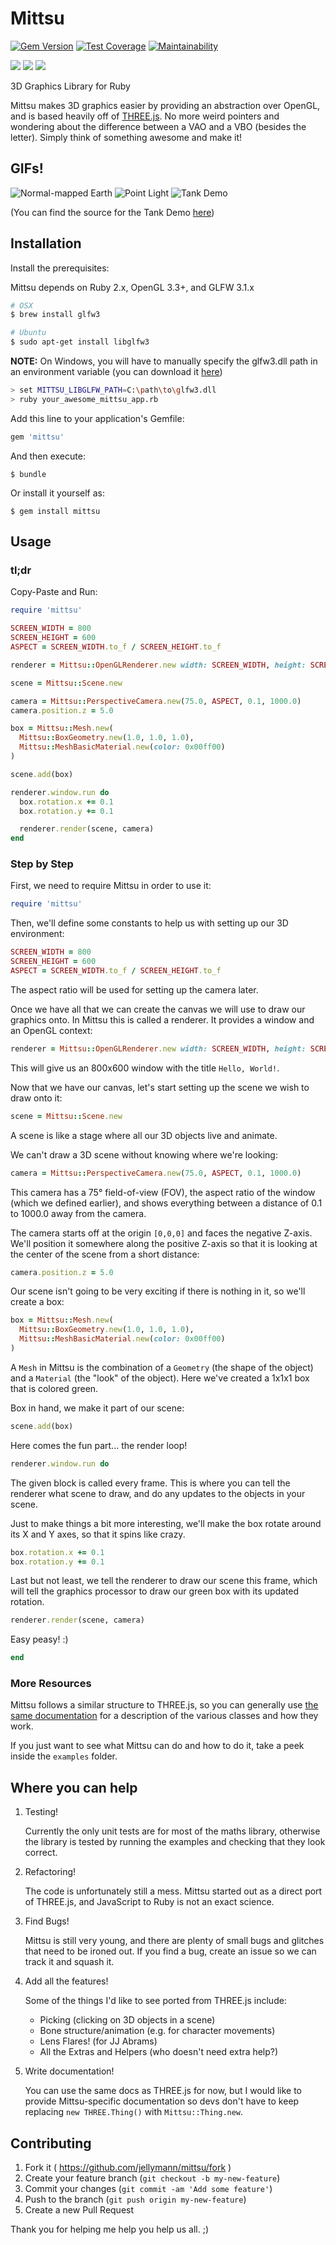 # Mittsu

[![Gem Version](https://badge.fury.io/rb/mittsu.svg)](https://badge.fury.io/rb/mittsu)
[![Test Coverage](https://api.codeclimate.com/v1/badges/22be300984d81fa10af8/test_coverage)](https://codeclimate.com/github/jellymann/mittsu/test_coverage)
[![Maintainability](https://api.codeclimate.com/v1/badges/22be300984d81fa10af8/maintainability)](https://codeclimate.com/github/jellymann/mittsu/maintainability)

![](https://github.com/jellymann/mittsu/workflows/Build%20on%20Linux/badge.svg)
![](https://github.com/jellymann/mittsu/workflows/Build%20on%20macOS/badge.svg)
![](https://github.com/jellymann/mittsu/workflows/Build%20on%20Windows/badge.svg)

3D Graphics Library for Ruby

Mittsu makes 3D graphics easier by providing an abstraction over OpenGL, and is based heavily off of [THREE.js](http://threejs.org). No more weird pointers and wondering about the difference between a VAO and a VBO (besides the letter). Simply think of something awesome and make it!

## GIFs!

![Normal-mapped Earth](https://cloud.githubusercontent.com/assets/1171825/18411863/45328540-7781-11e6-986b-6e3f2551c719.gif)
![Point Light](https://cloud.githubusercontent.com/assets/1171825/18411861/4531bb4c-7781-11e6-92b4-b6ebda60e2c9.gif)
![Tank Demo](https://cloud.githubusercontent.com/assets/1171825/18411862/4531fe9a-7781-11e6-9665-b172df1a3645.gif)

(You can find the source for the Tank Demo [here](https://github.com/jellymann/mittsu-tank-demo))

## Installation

Install the prerequisites:

Mittsu depends on Ruby 2.x, OpenGL 3.3+, and GLFW 3.1.x

```bash
# OSX
$ brew install glfw3

# Ubuntu
$ sudo apt-get install libglfw3
```

**NOTE:** On Windows, you will have to manually specify the glfw3.dll path in an environment variable
(you can download it [here](http://www.glfw.org/download.html))
```bash
> set MITTSU_LIBGLFW_PATH=C:\path\to\glfw3.dll
> ruby your_awesome_mittsu_app.rb
```

Add this line to your application's Gemfile:

```ruby
gem 'mittsu'
```

And then execute:

    $ bundle

Or install it yourself as:

    $ gem install mittsu

## Usage

### tl;dr

Copy-Paste and Run:

```ruby
require 'mittsu'

SCREEN_WIDTH = 800
SCREEN_HEIGHT = 600
ASPECT = SCREEN_WIDTH.to_f / SCREEN_HEIGHT.to_f

renderer = Mittsu::OpenGLRenderer.new width: SCREEN_WIDTH, height: SCREEN_HEIGHT, title: 'Hello, World!'

scene = Mittsu::Scene.new

camera = Mittsu::PerspectiveCamera.new(75.0, ASPECT, 0.1, 1000.0)
camera.position.z = 5.0

box = Mittsu::Mesh.new(
  Mittsu::BoxGeometry.new(1.0, 1.0, 1.0),
  Mittsu::MeshBasicMaterial.new(color: 0x00ff00)
)

scene.add(box)

renderer.window.run do
  box.rotation.x += 0.1
  box.rotation.y += 0.1

  renderer.render(scene, camera)
end
```

### Step by Step

First, we need to require Mittsu in order to use it:
```ruby
require 'mittsu'
```

Then, we'll define some constants to help us with setting up our 3D environment:
```ruby
SCREEN_WIDTH = 800
SCREEN_HEIGHT = 600
ASPECT = SCREEN_WIDTH.to_f / SCREEN_HEIGHT.to_f
```

The aspect ratio will be used for setting up the camera later.

Once we have all that we can create the canvas we will use to draw our graphics onto. In Mittsu this is called a renderer. It provides a window and an OpenGL context:

```ruby
renderer = Mittsu::OpenGLRenderer.new width: SCREEN_WIDTH, height: SCREEN_HEIGHT, title: 'Hello, World!'
```
This will give us an 800x600 window with the title `Hello, World!`.

Now that we have our canvas, let's start setting up the scene we wish to draw onto it:

```ruby
scene = Mittsu::Scene.new
```

A scene is like a stage where all our 3D objects live and animate.

We can't draw a 3D scene without knowing where we're looking:

```ruby
camera = Mittsu::PerspectiveCamera.new(75.0, ASPECT, 0.1, 1000.0)
```

This camera has a 75° field-of-view (FOV), the aspect ratio of the window (which we defined earlier), and shows everything between a distance of 0.1 to 1000.0 away from the camera.

The camera starts off at the origin `[0,0,0]` and faces the negative Z-axis. We'll position it somewhere along the positive Z-axis so that it is looking at the center of the scene from a short distance:

```ruby
camera.position.z = 5.0
```

Our scene isn't going to be very exciting if there is nothing in it, so we'll create a box:

```ruby
box = Mittsu::Mesh.new(
  Mittsu::BoxGeometry.new(1.0, 1.0, 1.0),
  Mittsu::MeshBasicMaterial.new(color: 0x00ff00)
)
```

A `Mesh` in Mittsu is the combination of a `Geometry` (the shape of the object) and a `Material` (the "look" of the object). Here we've created a 1x1x1 box that is colored green.

Box in hand, we make it part of our scene:

```ruby
scene.add(box)
```

Here comes the fun part... the render loop!

```ruby
renderer.window.run do
```

The given block is called every frame. This is where you can tell the renderer what scene to draw, and do any updates to the objects in your scene.

Just to make things a bit more interesting, we'll make the box rotate around its X and Y axes, so that it spins like crazy.

```ruby
box.rotation.x += 0.1
box.rotation.y += 0.1
```

Last but not least, we tell the renderer to draw our scene this frame, which will tell the graphics processor to draw our green box with its updated rotation.

```ruby
renderer.render(scene, camera)
```

Easy peasy! :)

```ruby
end
```


### More Resources

Mittsu follows a similar structure to THREE.js, so you can generally use [the same documentation](http://threejs.org/docs/) for a description of the various classes and how they work.

If you just want to see what Mittsu can do and how to do it, take a peek inside the `examples` folder.

## Where you can help

1. Testing!

    Currently the only unit tests are for most of the maths library, otherwise the library is tested by running the examples and checking that they look correct.

2. Refactoring!

    The code is unfortunately still a mess. Mittsu started out as a direct port of THREE.js, and JavaScript to Ruby is not an exact science.

3. Find Bugs!

    Mittsu is still very young, and there are plenty of small bugs and glitches that need to be ironed out. If you find a bug, create an issue so we can track it and squash it.

4. Add all the features!

    Some of the things I'd like to see ported from THREE.js include:

    * Picking (clicking on 3D objects in a scene)
    * Bone structure/animation (e.g. for character movements)
    * Lens Flares! (for JJ Abrams)
    * All the Extras and Helpers (who doesn't need extra help?)

5. Write documentation!

    You can use the same docs as THREE.js for now, but I would like to provide Mittsu-specific documentation so devs don't have to keep replacing `new THREE.Thing()` with `Mittsu::Thing.new`.

## Contributing

1. Fork it ( https://github.com/jellymann/mittsu/fork )
2. Create your feature branch (`git checkout -b my-new-feature`)
3. Commit your changes (`git commit -am 'Add some feature'`)
4. Push to the branch (`git push origin my-new-feature`)
5. Create a new Pull Request

Thank you for helping me help you help us all. ;)
